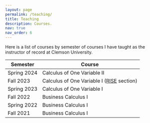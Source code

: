 ```yaml
---
layout: page
permalink: /teaching/
title: Teaching
description: Courses.
nav: true
nav_order: 6
---
```


Here is a list of courses by semester of courses I have taught as the instructor of record at Clemson University.


| Semester  | Course |
| ------------- | ------------- |
| Spring 2024  | Calculus of One Variable II  |
| Fall 2023  | Calculus of One Variable I ([RISE](https://www.clemson.edu/cecas/rise/index.html) section)  |
| Spring 2023  | Calculus of One Variable I  |
| Fall 2022  | Business Calculus I  |
| Spring 2022  | Business Calculus I  |
| Fall 2021  | Business Calculus I  |
